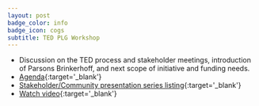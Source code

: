 ```yaml
---
layout: post
badge_color: info
badge_icon: cogs
subtitle: TED PLG Workshop
---
```


* Discussion on the TED process and stakeholder meetings, introduction of Parsons Brinkerhoff, and next scope of initiative and funding needs.
* [Agenda](http://www.hillsboroughcounty.org/DocumentCenter/View/13545){:target='_blank'}
* [Stakeholder/Community presentation series listing](http://www.hillsboroughcounty.org/DocumentCenter/View/16767){:target='_blank'}
* [Watch video](http://65.49.32.144/Hillsborough/da6376ce-61e4-43b0-81f5-f91f73424e9d/Trans_Econ_Dev_WS_10_21_2014/presentation_file/mgpresenter.html?Stream=low){:target='_blank'}
